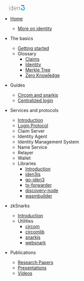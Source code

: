 
[<img src="./imgs/iden3-icon2.png" style="width: 50px; margin-left: 20px;">](/)

- [Home](/)
	- [More on identity](/more-on-identity.md)
- The basics
    - [Getting started](basics/getting-started.md)
	- Glossary
		- [Claims](basics/glossary/claims.md)
		- [Identity](basics/glossary/identity.md)
		- [Merkle Tree](basics/glossary/merkletree.md)
		- [Zero Knowledge](basics/glossary/zeroknowledge.md)
- Guides
	- [Circom and snarkjs](guides/circom-and-snarkjs.md)
	- [Centralized login](guides/centralized-login.md)
- Services and protocols
	- [Introduction](services/introduction.md)
	- [Login Protocol](services/login-protocol.md)
    - Claim Server
	- Identity Agent
	- Identity Management System
	- Name Service
	- Relayer
	- Wallet
	- Libraries
		- [Introduction](services/libraries/introduction.md)
		- [iden3js](https://github.com/iden3/iden3js)
		- [go-iden3](https://github.com/iden3/go-iden3-core)
		- [tx-forwarder](https://github.com/iden3/tx-forwarder)
		- [discovery-node](https://github.com/iden3/discovery-node)
		- [wasmbuilder](https://github.com/iden3/wasmbuilder)
		
- zkSnarks
    - [Introduction](zksnarks/introduction.md)
    - Utilities
    	- [circom](https://github.com/iden3/circom)
		- [circomlib](https://github.com/iden3/circomlib)
		- [snarkjs](https://github.com/iden3/snarkjs)
		- [websnark](https://github.com/iden3/websnark)
- Publications
	- [Research Papers](publications/publications.md#researchpapers)
	- [Presentations](publications/publications.md#presentations)
	- [Videos](publications/publications.md#videos)

